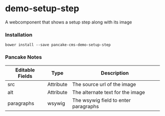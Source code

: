# demo-setup-step
A webcomponent that shows a setup step along with its image

### Installation

```shell
bower install --save pancake-cms-demo-setup-step
```

### Pancake Notes

| Editable Fields | Type | Description |
|-----------------|------|-------------|
| src | Attribute | The source url of the image |
| alt | Attribute | The alternate text for the image |
| paragraphs | wsywig | The wsywig field to enter paragraphs |
